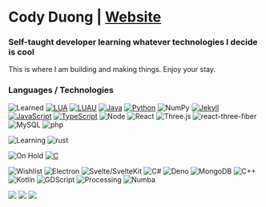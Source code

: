 
# Cody Duong | [Website](https://codyduong.github.io/artNcode/home/)
### Self-taught developer learning whatever technologies I decide is cool
This is where I am building and making things. Enjoy your stay.

### Languages / Technologies
![Learned](https://img.shields.io/badge/Learned-green?style=flat-square&)
[![LUA](https://img.shields.io/badge/LUA-lightgrey?style=flat-square&logo=lua)](https://github.com/search?q=user%3Acodyduong+language%3Alua&type=code)
[![LUAU](https://img.shields.io/badge/LUAU-lightgrey?style=flat-square&logo=lua)](https://roblox.github.io/luau/)
[![Java](https://img.shields.io/badge/Java-lightgrey?style=flat-square&logo=Java)](https://github.com/search?q=user%3Acodyduong+language%3Ajava&type=code)
[![Python](https://img.shields.io/badge/Python-lightgrey?style=flat-square&logo=python)](https://github.com/search?q=user%3Acodyduong+language%3Apython&type=code)
![NumPy](https://img.shields.io/badge/NumPy-lightgrey?style=flat-square&logo=NumPy)
[![Jekyll](https://img.shields.io/badge/Jekyll-lightgrey?style=flat-square&logo=Jekyll)](https://github.com/codyduong/artNcode)
[![JavaScript](https://img.shields.io/badge/JavaScript-lightgrey?style=flat-square&logo=javascript)](https://github.com/search?q=user%3Acodyduong+language%3Ajavascript&type=code)
[![TypeScript](https://img.shields.io/badge/TypeScript-lightgrey?style=flat-square&logo=TypeScript)](https://github.com/search?q=user%3Acodyduong+language%3Atypescript&type=Code)
![Node](https://img.shields.io/badge/Node.js-lightgrey?style=flat-square&logo=Node.js)
![React](https://img.shields.io/badge/React-lightgrey?style=flat-square&logo=React)
![Three.js](https://img.shields.io/badge/Three.js-lightgrey?style=flat-square&logo=Three.js)
![react-three-fiber](https://img.shields.io/badge/react--three--fiber-lightgrey?style=flat-square&logo=Three.js)
![MySQL](https://img.shields.io/badge/MySQL-lightgrey?style=flat-square&logo=MySQL)
![php](https://img.shields.io/badge/php-lightgrey?style=flat-square&logo=php)

![Learning](https://img.shields.io/badge/Learning-important?style=flat-square&)
![rust](https://img.shields.io/badge/rust-lightgrey?style=flat-square&logo=rust)

![On Hold](https://img.shields.io/badge/On_Hold-red?style=flat-square&)
[![C](https://img.shields.io/badge/C-lightgrey?style=flat-square&logo=C)](https://github.com/search?q=user%3Acodyduong+language%3AC&type=Code)

![Wishlist](https://img.shields.io/badge/Wishlist-grey?style=flat-square)
![Electron](https://img.shields.io/badge/Numba-lightgrey?style=flat-square&logo=Electron)
![Svelte/SvelteKit](https://img.shields.io/badge/Svelte-lightgrey?style=flat-square&logo=Svelte)
![C#](https://img.shields.io/badge/C%20%23-lightgrey?style=flat-square&logo=C%20Sharp)
![Deno](https://img.shields.io/badge/Deno-lightgrey?style=flat-square&logo=Deno)
![MongoDB](https://img.shields.io/badge/MongoDB-lightgrey?style=flat-square&logo=MongoDB)
![C++](https://img.shields.io/badge/C++-lightgrey?style=flat-square&logo=C%2B%2B)
![Kotlin](https://img.shields.io/badge/Kotlin-lightgrey?style=flat-square&logo=Kotlin)
![GDScript](https://img.shields.io/badge/GDScript-lightgrey?style=flat-square&logo=Godot%20Engine)
![Processing](https://img.shields.io/badge/Processing-lightgrey?style=flat-square&logo=ProcessingFoundation)
![Numba](https://img.shields.io/badge/Numba-lightgrey?style=flat-square&logo=Numba)

<p>
  <img src="https://github-readme-stats.vercel.app/api?username=codyduong&count_private=true&theme=github_dark" />
  <img src="https://github-readme-stats.vercel.app/api/top-langs/?username=codyduong&langs_count=10&layout=compact&card_width=445&theme=github_dark" />
  <img src="https://github-readme-stats.vercel.app/api/wakatime?username=codyduong&theme=github_dark" />
</p>

<!--
![HTML](https://img.shields.io/badge/HTML-lightgrey?style=flat-square&logo=html5)
[![Wakatime Stats](https://github-readme-stats.vercel.app/api/wakatime?username=codyduong&theme=compact)](https://github.com/anuraghazra/github-readme-stats)
[![Top Langs](https://github-readme-stats.vercel.app/api/top-langs/?username=codyduong&langs_count=10&layout=compact)](https://github.com/anuraghazra/github-readme-stats)
![CSS](https://img.shields.io/badge/CSS-lightgrey?style=flat-square&logo=css3)
![Sass](https://img.shields.io/badge/Sass-lightgrey?style=flat-square&logo=sass)

https://michaelcurrin.github.io/badge-generator/#/generic
-->
